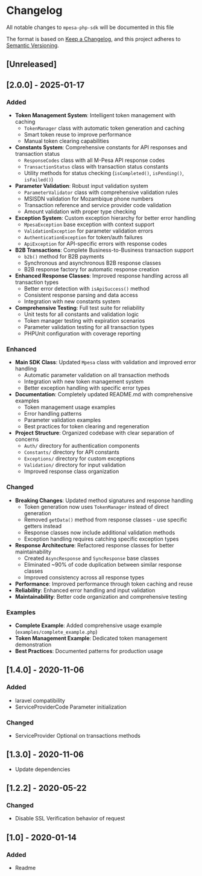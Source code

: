 # Changelog

All notable changes to `mpesa-php-sdk` will be documented in this file

The format is based on [Keep a Changelog](https://keepachangelog.com/en/1.0.0/),
and this project adheres to [Semantic Versioning](https://semver.org/spec/v2.0.0.html).

## [Unreleased]

## [2.0.0] - 2025-01-17
### Added
- **Token Management System**: Intelligent token management with caching
  - `TokenManager` class with automatic token generation and caching
  - Smart token reuse to improve performance
  - Manual token clearing capabilities
- **Constants System**: Comprehensive constants for API responses and transaction status
  - `ResponseCodes` class with all M-Pesa API response codes
  - `TransactionStatus` class with transaction status constants
  - Utility methods for status checking (`isCompleted()`, `isPending()`, `isFailed()`)
- **Parameter Validation**: Robust input validation system
  - `ParameterValidator` class with comprehensive validation rules
  - MSISDN validation for Mozambique phone numbers
  - Transaction reference and service provider code validation
  - Amount validation with proper type checking
- **Exception System**: Custom exception hierarchy for better error handling
  - `MpesaException` base exception with context support
  - `ValidationException` for parameter validation errors
  - `AuthenticationException` for token/auth failures
  - `ApiException` for API-specific errors with response codes
- **B2B Transactions**: Complete Business-to-Business transaction support
  - `b2b()` method for B2B payments
  - Synchronous and asynchronous B2B response classes
  - B2B response factory for automatic response creation
- **Enhanced Response Classes**: Improved response handling across all transaction types
  - Better error detection with `isApiSuccess()` method
  - Consistent response parsing and data access
  - Integration with new constants system
- **Comprehensive Testing**: Full test suite for reliability
  - Unit tests for all constants and validation logic
  - Token manager testing with expiration scenarios
  - Parameter validation testing for all transaction types
  - PHPUnit configuration with coverage reporting

### Enhanced
- **Main SDK Class**: Updated `Mpesa` class with validation and improved error handling
  - Automatic parameter validation on all transaction methods
  - Integration with new token management system
  - Better exception handling with specific error types
- **Documentation**: Completely updated README.md with comprehensive examples
  - Token management usage examples
  - Error handling patterns
  - Parameter validation examples
  - Best practices for token clearing and regeneration
- **Project Structure**: Organized codebase with clear separation of concerns
  - `Auth/` directory for authentication components
  - `Constants/` directory for API constants
  - `Exceptions/` directory for custom exceptions
  - `Validation/` directory for input validation
  - Improved response class organization

### Changed
- **Breaking Changes**: Updated method signatures and response handling
  - Token generation now uses `TokenManager` instead of direct generation
  - Removed `getData()` method from response classes - use specific getters instead
  - Response classes now include additional validation methods
  - Exception handling requires catching specific exception types
- **Response Architecture**: Refactored response classes for better maintainability
  - Created `AsyncResponse` and `SyncResponse` base classes
  - Eliminated ~90% of code duplication between similar response classes
  - Improved consistency across all response types
- **Performance**: Improved performance through token caching and reuse
- **Reliability**: Enhanced error handling and input validation
- **Maintainability**: Better code organization and comprehensive testing

### Examples
- **Complete Example**: Added comprehensive usage example (`examples/complete_example.php`)
- **Token Management Example**: Dedicated token management demonstration
- **Best Practices**: Documented patterns for production usage
## [1.4.0] - 2020-11-06
### Added
-  laravel compatibility
-  ServiceProviderCode Parameter initialization
### Changed
- ServiceProvider Optional on transactions methods
## [1.3.0] - 2020-11-06
- Update dependencies
## [1.2.2] - 2020-05-22
### Changed
- Disable SSL Verification behavior of request

## [1.0] - 2020-01-14
### Added
- Readme

